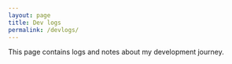 ```yaml
---
layout: page
title: Dev logs
permalink: /devlogs/
---
```


This page contains logs and notes about my development journey.
